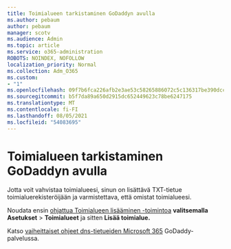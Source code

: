 ```yaml
---
title: Toimialueen tarkistaminen GoDaddyn avulla
ms.author: pebaum
author: pebaum
manager: scotv
ms.audience: Admin
ms.topic: article
ms.service: o365-administration
ROBOTS: NOINDEX, NOFOLLOW
localization_priority: Normal
ms.collection: Adm_O365
ms.custom:
- "1"
ms.openlocfilehash: 09f7b6fca226afb2e3ae53c58265886072c5c136317be390dccfc76f13efa94d
ms.sourcegitcommit: b5f7da89a650d2915dc652449623c78be6247175
ms.translationtype: MT
ms.contentlocale: fi-FI
ms.lasthandoff: 08/05/2021
ms.locfileid: "54083695"
---
```

# <a name="verify-your-domain-with-godaddy"></a>Toimialueen tarkistaminen GoDaddyn avulla

Jotta voit vahvistaa toimialueesi, sinun on lisättävä TXT-tietue toimialuerekisteröijään ja varmistettava, että omistat toimialueesi. 

Noudata ensin [ohjattua Toimialueen lisääminen -toimintoa](https://admin.microsoft.com/Adminportal#/Domains) **valitsemalla Asetukset** \> **Toimialueet** ja sitten **Lisää toimialue.**
  
Katso [vaiheittaiset ohjeet dns-tietueiden Microsoft 365](https://docs.microsoft.com/microsoft-365/admin/dns/create-dns-records-at-godaddy) GoDaddy-palvelussa.